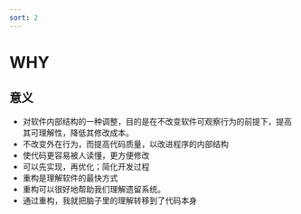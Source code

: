 ```yaml
---
sort: 2
---
```


# WHY

## 意义

* 对软件内部结构的一种调整，目的是在不改变软件可观察行为的前提下，提高其可理解性，降低其修改成本。
* 不改变外在行为，而提高代码质量，以改进程序的内部结构
* 使代码更容易被人读懂，更方便修改
* 可以先实现，再优化；简化开发过程
* 重构是理解软件的最快方式
* 重构可以很好地帮助我们理解遗留系统。
* 通过重构，我就把脑子里的理解转移到了代码本身